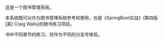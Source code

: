 
这是一个图书管理系统。

本系统既可以作为图书管理系统参考和使用，也是《SpringBoot实战》(第四版 [美]  Craig Walls)的随书练习项目。

书中不同章节的练习，将作为不同的分支号体现。

